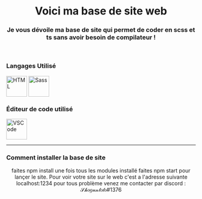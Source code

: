 <!-- Links -->
<!-- https://dev.to/envoy_/150-badges-for-github-pnk -->
<!-- https://devicon.dev/ -->

<h1 align="center">Voici ma base de site web</h1>
<h3 align="center">Je vous dévoile ma base de site qui permet de coder en scss et ts sans avoir besoin de compilateur !</h3>
<br>

  <h3> Langages Utilisé</h3>
  <img align="center" alt="HTML" height="55" width="55" src="https://cdn.jsdelivr.net/gh/devicons/devicon/icons/html5/html5-plain-wordmark.svg">
  <img align="center" alt="Sass" height="55" width="55" src="https://cdn.jsdelivr.net/gh/devicons/devicon/icons/sass/sass-original.svg">  

   <h3> Éditeur de code utilisé </h3> 
   <img align="center" alt="VSCode" height="55" width="55" src="https://cdn.jsdelivr.net/gh/devicons/devicon/icons/vscode/vscode-original.svg">
  <hr>
  
  <h3> Comment installer la base de site </h3>
  <p align="center">  faites npm install une fois tous les modules installé faites npm start pour lançer le site. Pour voir votre site sur le web c'est a l'adresse suivante localhost:1234 pour tous problème venez me contacter par discord : 𝒮𝒽𝑜𝑔𝓊𝓃𝓉𝑜𝓉𝑜#1376 </p>
